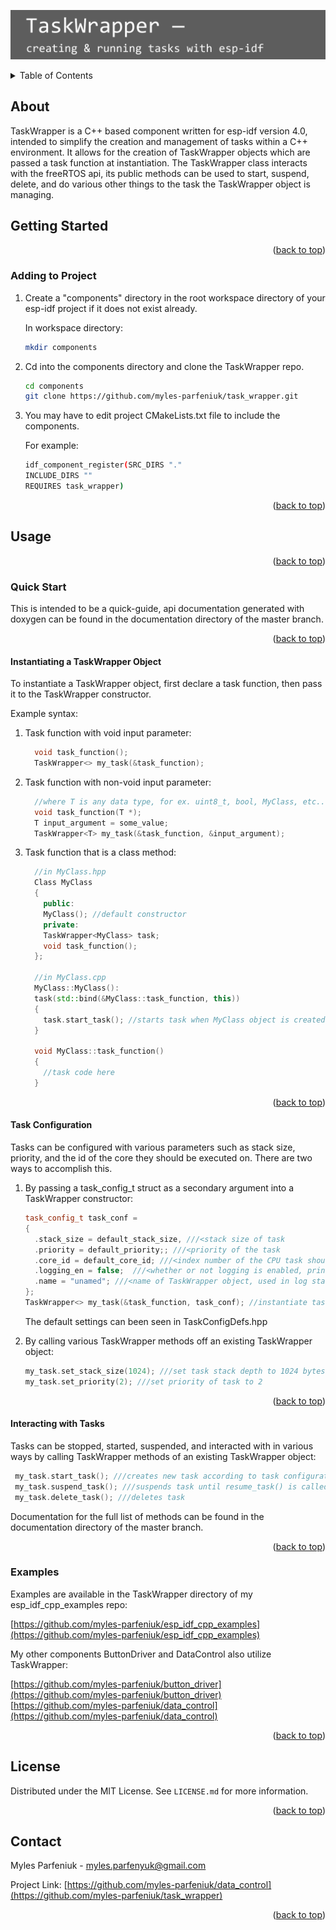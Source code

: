 <a name="readme-top"></a>
![image](TaskWrapper_banner.png)
<details>
  <summary>Table of Contents</summary>
  <ol>
    <li><a href="#about">About</a></li>
    <li><a href="#getting-started">Getting Started</a>
      <ul>
        <li><a href="#adding-to-project">Adding to Project</a></li>
      </ul>
    </li>
    <li><a href="#usage">Usage</a>
      <ul>
        <li><a href="#quick-start">Quick Start</a></li>
        <ul>
          <li><a href="#instantiating-a-taskwrapper-object">Instantiating a TaskWrapper Object</a></li>
          <li><a href="#task-configuration">Task Configuration</a></li>
          <li><a href="#interacting-with-tasks">Interacting with Tasks</a></li>
        </ul>
        <li><a href="#examples">Examples</a></li>
      </ul>
    </li>
    <li><a href="#license">License</a></li>
    <li><a href="#contact">Contact</a></li>
  </ol>
</details>

<!-- ABOUT -->
## About

TaskWrapper is a C++ based component written for esp-idf version 4.0, intended to simplify the creation and management of tasks within a C++ environment. 
It allows for the creation of TaskWrapper objects which are passed a task function at instantiation. 
The TaskWrapper class interacts with the freeRTOS api, its public methods can be used to start, suspend, delete, and do various other things
to the task the TaskWrapper object is managing. 

## Getting Started
<p align="right">(<a href="#readme-top">back to top</a>)</p>

### Adding to Project
1. Create a "components" directory in the root workspace directory of your esp-idf project if it does not exist already.  

   In workspace directory:     
   ```sh
   mkdir components
   ```


2. Cd into the components directory and clone the TaskWrapper repo. 

   ```sh
   cd components
   git clone https://github.com/myles-parfeniuk/task_wrapper.git
   ```


3. You may have to edit project CMakeLists.txt file to include the components.  
   
   For example:  
   ```sh
   idf_component_register(SRC_DIRS "." 
   INCLUDE_DIRS "" 
   REQUIRES task_wrapper)
   ```
<p align="right">(<a href="#readme-top">back to top</a>)</p>

<!-- USAGE EXAMPLES -->

## Usage
<p align="right">(<a href="#readme-top">back to top</a>)</p>

### Quick Start
This is intended to be a quick-guide, api documentation generated with doxygen can be found in the documentation directory of the master branch.  
<p align="right">(<a href="#readme-top">back to top</a>)</p>

#### Instantiating a TaskWrapper Object
To instantiate a TaskWrapper object, first declare a task function, then pass it to the TaskWrapper constructor. 

   Example syntax:  

1. Task function with void input parameter:  

    ```cpp
      void task_function();
      TaskWrapper<> my_task(&task_function);
    ```  

2. Task function with non-void input parameter:  

    ```cpp
      //where T is any data type, for ex. uint8_t, bool, MyClass, etc...
      void task_function(T *);
      T input_argument = some_value;
      TaskWrapper<T> my_task(&task_function, &input_argument);
    ```  

3. Task function that is a class method:  

    ```cpp
      //in MyClass.hpp
      Class MyClass
      {
        public:
        MyClass(); //default constructor
        private:
        TaskWrapper<MyClass> task;
        void task_function();
      };

      //in MyClass.cpp
      MyClass::MyClass():
      task(std::bind(&MyClass::task_function, this))
      {
        task.start_task(); //starts task when MyClass object is created (optional)
      }

      void MyClass::task_function()
      {
        //task code here
      } 
    ```  
<p align="right">(<a href="#readme-top">back to top</a>)</p>

#### Task Configuration
Tasks can be configured with various parameters such as stack size, priority, and the id of the core they should be executed on. 
There are two ways to accomplish this.

1. By passing a task_config_t struct as a secondary argument into a TaskWrapper constructor:  

    ```cpp
    task_config_t task_conf =
    {
      .stack_size = default_stack_size, ///<stack size of task
      .priority = default_priority;; ///<priority of the task
      .core_id = default_core_id; ///<index number of the CPU task should be pinned to
      .logging_en = false;  ///<whether or not logging is enabled, prints debug statements to terminal
      .name = "unamed"; ///<name of TaskWrapper object, used in log statements
    };
    TaskWrapper<> my_task(&task_function, task_conf); //instantiate task with above settings
    ```

    The default settings can been seen in TaskConfigDefs.hpp


2. By calling various TaskWrapper methods off an existing TaskWrapper object:  
    
    ```cpp
    my_task.set_stack_size(1024); ///set task stack depth to 1024 bytes
    my_task.set_priority(2); ///set priority of task to 2
    ```
<p align="right">(<a href="#readme-top">back to top</a>)</p>

#### Interacting with Tasks

Tasks can be stopped, started, suspended, and interacted with in various ways by calling TaskWrapper methods of an existing 
TaskWrapper object:  

  ```cpp
   my_task.start_task(); ///creates new task according to task configuration
   my_task.suspend_task(); ///suspends task until resume_task() is called
   my_task.delete_task(); ///deletes task
  ```   
Documentation for the full list of methods can be found in the documentation directory of the master branch.
<p align="right">(<a href="#readme-top">back to top</a>)</p>

### Examples
Examples are available in the TaskWrapper directory of my esp_idf_cpp_examples repo:    

[https://github.com/myles-parfeniuk/esp_idf_cpp_examples](https://github.com/myles-parfeniuk/esp_idf_cpp_examples)

My other components ButtonDriver and DataControl also utilize TaskWrapper:

[https://github.com/myles-parfeniuk/button_driver](https://github.com/myles-parfeniuk/button_driver)
[https://github.com/myles-parfeniuk/data_control](https://github.com/myles-parfeniuk/data_control)
<p align="right">(<a href="#readme-top">back to top</a>)</p>

## License

Distributed under the MIT License. See `LICENSE.md` for more information.
<p align="right">(<a href="#readme-top">back to top</a>)</p>

## Contact

Myles Parfeniuk - myles.parfenyuk@gmail.com

Project Link: [https://github.com/myles-parfeniuk/data_control](https://github.com/myles-parfeniuk/task_wrapper)
<p align="right">(<a href="#readme-top">back to top</a>)</p>